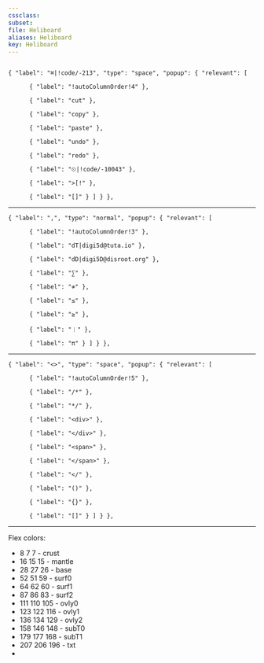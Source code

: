 ```yaml
---
cssclass:
subset:
file: Heliboard
aliases: Heliboard
key: Heliboard
---
```

```

{ "label": "⌘|!code/-213", "type": "space", "popup": { "relevant": [

      { "label": "!autoColumnOrder!4" },

      { "label": "️cut" },

      { "label": "copy" },

      { "label": "paste" },

      { "label": "undo" },

      { "label": "redo" },

      { "label": "⏲|!code/-10043" },

      { "label": ">[!" },

      { "label": "[]" } ] } },
```

---
```
{ "label": ",", "type": "normal", "popup": { "relevant": [

      { "label": "!autoColumnOrder!3" },

      { "label": "dT|digi5d@tuta.io" },

      { "label": "dD|digi5D@disroot.org" },

      { "label": "∑" },

      { "label": "≉" },

      { "label": "≤" },

      { "label": "≥" },

      { "label": "︱" },

      { "label": "π" } ] } },
```

---
```
{ "label": "<>", "type": "space", "popup": { "relevant": [

      { "label": "!autoColumnOrder!5" },

      { "label": "/*" },

      { "label": "*/" },

      { "label": "<div>" },

      { "label": "</div>" },

      { "label": "<span>" },

      { "label": "</span>" },

      { "label": "</" },

      { "label": "()" },

      { "label": "{}" },

      { "label": "[]" } ] } },
```

---

Flex colors:
-  8 7 7 - crust
-  16 15 15 - mantle
-  28 27 26 - base
-  52 51 59 - surf0
-  64 62 60 - surf1
-  87 86 83 - surf2
-  111 110 105 - ovly0
-  123 122 116 - ovly1
-  136 134 129 - ovly2
-  158 146 148 - subT0
-  179 177 168 - subT1
-  207 206 196 - txt
-  